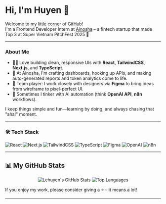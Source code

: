 # Hi, I'm Huyen 👋

Welcome to my little corner of GitHub!  
I'm a Frontend Developer Intern at [Ainosha](https://ainosha.com) – a fintech startup that made Top 3 at Super Vietnam PitchFest 2025 🚀

---

### About Me

- 🧑‍💻 Love building clean, responsive UIs with **React**, **TailwindCSS**, **Next.js**, and **TypeScript**.
- 🏦 At Ainosha, I'm crafting dashboards, hooking up APIs, and making auto-generated reports and token analytics come to life.
- 🎨 Team player: I work closely with designers via **Figma** to bring ideas from wireframe to pixel-perfect UI.
- 🤖 Sometimes I tinker with AI automation (think **OpenAI API**, **n8n** workflows).

I keep things simple and fun—learning by doing, and always chasing that "aha!" moment.

---

### 🛠️ Tech Stack

![React](https://img.shields.io/badge/React-20232A?style=flat&logo=react&logoColor=61DAFB)
![Next.js](https://img.shields.io/badge/Next.js-000000?style=flat&logo=nextdotjs&logoColor=white)
![TailwindCSS](https://img.shields.io/badge/TailwindCSS-06B6D4?style=flat&logo=tailwindcss&logoColor=white)
![TypeScript](https://img.shields.io/badge/TypeScript-3178C6?style=flat&logo=typescript&logoColor=white)
![Figma](https://img.shields.io/badge/Figma-F24E1E?style=flat&logo=figma&logoColor=white)
![OpenAI](https://img.shields.io/badge/OpenAI-412991?style=flat&logo=openai&logoColor=white)
![n8n](https://img.shields.io/badge/n8n-EF652A?style=flat&logo=n8n&logoColor=white)

---

## 📊 My GitHub Stats
<p align="center">
  <img src="https://github-readme-stats.vercel.app/api?username=lehuyen1012&show_icons=true&theme=tokyonight&count_private=false&hide_border=true" alt="Lehuyen's GitHub Stats" />
  <img src="https://github-readme-stats.vercel.app/api/top-langs/?username=lehuyen1012&layout=compact&theme=tokyonight&hide_border=true&langs_count=8" alt="Top Languages" />
</p>

If you enjoy my work, please consider giving a ⭐ – it means a lot!

---
